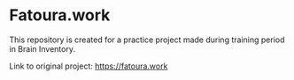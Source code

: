 # Fatoura.work
This repository is created for a practice project made during training period in Brain Inventory.

Link to original project: https://fatoura.work
